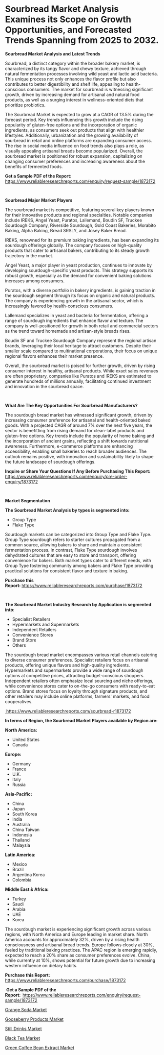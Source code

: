 <p><h1>Sourbread Market Analysis Examines its Scope on Growth Opportunities, and Forecasted Trends Spanning from 2025 to 2032.</h1></p><p><strong>Sourbread Market Analysis and Latest Trends</strong></p>
<p><p>Sourbread, a distinct category within the broader bakery market, is characterized by its tangy flavor and chewy texture, achieved through natural fermentation processes involving wild yeast and lactic acid bacteria. This unique process not only enhances the flavor profile but also contributes to better digestibility and shelf life, appealing to health-conscious consumers. The market for sourbread is witnessing significant growth, driven by increasing demand for artisanal and natural food products, as well as a surging interest in wellness-oriented diets that prioritize probiotics.</p><p>The Sourbread Market is expected to grow at a CAGR of 13.5% during the forecast period. Key trends influencing this growth include the rising popularity of gluten-free options and the incorporation of organic ingredients, as consumers seek out products that align with healthier lifestyles. Additionally, urbanization and the growing availability of sourbread in retail and online platforms are expanding consumer access. The rise in social media influence on food trends also plays a role, as visually appealing artisanal breads become popularized. Overall, the sourbread market is positioned for robust expansion, capitalizing on changing consumer preferences and increasing awareness about the benefits of fermented foods.</p></p>
<p><strong>Get a Sample PDF of the Report:&nbsp;</strong> <a href="https://www.reliableresearchreports.com/enquiry/request-sample/1873172?utm_campaign=34&utm_medium=2&utm_source=Github&utm_content=ia&utm_term=07042025&utm_id=sourbread">https://www.reliableresearchreports.com/enquiry/request-sample/1873172</a></p>
<p>&nbsp;</p>
<p><strong>Sourbread Major Market Players</strong></p>
<p><p>The sourbread market is competitive, featuring several key players known for their innovative products and regional specialties. Notable companies include IREKS, Angel Yeast, Puratos, Lallemand, Boudin SF, Truckee Sourdough Company, Riverside Sourdough, Gold Coast Bakeries, Morabito Baking, Alpha Baking, Bread SRSLY, and Josey Baker Bread.</p><p>IREKS, renowned for its premium baking ingredients, has been expanding its sourdough offerings globally. The company focuses on high-quality products that cater to artisanal bakers, contributing to its steady growth trajectory in the market. </p><p>Angel Yeast, a major player in yeast production, continues to innovate by developing sourdough-specific yeast products. This strategy supports its robust growth, especially as the demand for convenient baking solutions increases among consumers. </p><p>Puratos, with a diverse portfolio in bakery ingredients, is gaining traction in the sourdough segment through its focus on organic and natural products. The company is experiencing growth in the artisanal sector, which is increasingly favored by health-conscious consumers.</p><p>Lallemand specializes in yeast and bacteria for fermentation, offering a range of sourdough ingredients that enhance flavor and texture. The company is well-positioned for growth in both retail and commercial sectors as the trend toward homemade and artisan-style breads rises.</p><p>Boudin SF and Truckee Sourdough Company represent the regional artisan brands, leveraging their local heritage to attract customers. Despite their smaller scale compared to multinational corporations, their focus on unique regional flavors enhances their market presence.</p><p>Overall, the sourbread market is poised for further growth, driven by rising consumer interest in healthy, artisanal products. While exact sales revenues are often proprietary, companies like Puratos and IREKS are estimated to generate hundreds of millions annually, facilitating continued investment and innovation in the sourbread space.</p></p>
<p>&nbsp;</p>
<p><strong>What Are The Key Opportunities For Sourbread Manufacturers?</strong></p>
<p><p>The sourdough bread market has witnessed significant growth, driven by increasing consumer preference for artisanal and health-oriented baked goods. With a projected CAGR of around 7% over the next five years, the sector is benefitting from rising demand for clean-label products and gluten-free options. Key trends include the popularity of home baking and the incorporation of ancient grains, reflecting a shift towards nutritional awareness. Furthermore, e-commerce platforms are enhancing accessibility, enabling small bakeries to reach broader audiences. The outlook remains positive, with innovation and sustainability likely to shape the future landscape of sourdough offerings.</p></p>
<p><strong>Inquire or Share Your Questions If Any Before Purchasing This Report:</strong> <a href="https://www.reliableresearchreports.com/enquiry/pre-order-enquiry/1873172?utm_campaign=34&utm_medium=2&utm_source=Github&utm_content=ia&utm_term=07042025&utm_id=sourbread">https://www.reliableresearchreports.com/enquiry/pre-order-enquiry/1873172</a></p>
<p>&nbsp;</p>
<p><strong>Market Segmentation</strong></p>
<p><strong>The Sourbread Market Analysis by types is segmented into:</strong></p>
<p><ul><li>Group Type</li><li>Flake Type</li></ul></p>
<p><p>Sourdough markets can be categorized into Group Type and Flake Type. Group Type sourdough refers to starter cultures propagated from a common source, allowing bakers to share and maintain a consistent fermentation process. In contrast, Flake Type sourdough involves dehydrated cultures that are easy to store and transport, offering convenience for bakers. Both market types cater to different needs, with Group Type fostering community among bakers and Flake Type providing practical solutions for consistent flavor and texture in baking.</p></p>
<p><strong>Purchase this Report:&nbsp;</strong><a href="https://www.reliableresearchreports.com/purchase/1873172?utm_campaign=34&utm_medium=2&utm_source=Github&utm_content=ia&utm_term=07042025&utm_id=sourbread">https://www.reliableresearchreports.com/purchase/1873172</a></p>
<p>&nbsp;</p>
<p><strong>The Sourbread Market Industry Research by Application is segmented into:</strong></p>
<p><ul><li>Specialist Retailers</li><li>Hypermarkets and Supermarkets</li><li>Independent Retailers</li><li>Convenience Stores</li><li>Brand Store</li><li>Others</li></ul></p>
<p><p>The sourdough bread market encompasses various retail channels catering to diverse consumer preferences. Specialist retailers focus on artisanal products, offering unique flavors and high-quality ingredients. Hypermarkets and supermarkets provide a wide range of sourdough options at competitive prices, attracting budget-conscious shoppers. Independent retailers often emphasize local sourcing and niche offerings, while convenience stores cater to on-the-go consumers with ready-to-eat options. Brand stores focus on loyalty through signature products, and other retailers may include online platforms, farmers' markets, and food cooperatives.</p></p>
<p><a href="https://www.reliableresearchreports.com/sourbread-r1873172?utm_campaign=34&utm_medium=2&utm_source=Github&utm_content=ia&utm_term=07042025&utm_id=sourbread">&nbsp;https://www.reliableresearchreports.com/sourbread-r1873172</a></p>
<p><strong>In terms of Region, the Sourbread Market Players available by Region are:</strong></p>
<p>
    <p> <strong> North America: </strong>
        <ul>
            <li>United States</li>
            <li>Canada</li>
        </ul>
        </p> 
    <p> <strong> Europe: </strong>
        <ul>
            <li>Germany</li>
            <li>France</li>
            <li>U.K.</li>
            <li>Italy</li>
            <li>Russia</li>
        </ul>
        </p> 
    <p> <strong> Asia-Pacific: </strong>
        <ul>
            <li>China</li>
            <li>Japan</li>
            <li>South Korea</li>
            <li>India</li>
            <li>Australia</li>
            <li>China Taiwan</li>
            <li>Indonesia</li>
            <li>Thailand</li>
            <li>Malaysia</li>
        </ul>
        </p> 
    <p> <strong> Latin America: </strong>
        <ul>
            <li>Mexico</li>
            <li>Brazil</li>
            <li>Argentina Korea</li>
            <li>Colombia</li>
        </ul>
        </p> 
    <p> <strong> Middle East & Africa: </strong>
        <ul>
            <li>Turkey</li>
            <li>Saudi</li>
            <li>Arabia</li>
            <li>UAE</li>
            <li>Korea</li>
        </ul>
    </p>
    </p>
<p><p>The sourdough market is experiencing significant growth across various regions, with North America and Europe leading in market share. North America accounts for approximately 32%, driven by a rising health consciousness and artisanal bread trends. Europe follows closely at 30%, fueled by traditional baking practices. The APAC region is emerging rapidly, expected to reach a 20% share as consumer preferences evolve. China, while currently at 10%, shows potential for future growth due to increasing western influence on dietary habits.</p></p>
<p><strong>Purchase this Report: </strong><a href="https://www.reliableresearchreports.com/purchase/1873172?utm_campaign=34&utm_medium=2&utm_source=Github&utm_content=ia&utm_term=07042025&utm_id=sourbread">https://www.reliableresearchreports.com/purchase/1873172</a></p>
<p>&nbsp;<strong>Get a Sample PDF of the Report:&nbsp;&nbsp;</strong><a href="https://www.reliableresearchreports.com/enquiry/request-sample/1873172?utm_campaign=34&utm_medium=2&utm_source=Github&utm_content=ia&utm_term=07042025&utm_id=sourbread">https://www.reliableresearchreports.com/enquiry/request-sample/1873172</a></p>
<p><strong></strong></p>
<p><p><a href="https://github.com/amramcocosxa/Market-Research-Report-List-1/blob/main/orange-soda-market.md?utm_campaign=34&utm_medium=2&utm_source=Github&utm_content=ia&utm_term=07042025&utm_id=sourbread">Orange Soda Market</a></p><p><a href="https://github.com/ioniafidian4/Market-Research-Report-List-1/blob/main/gooseberry-products-market.md?utm_campaign=34&utm_medium=2&utm_source=Github&utm_content=ia&utm_term=07042025&utm_id=sourbread">Gooseberry Products Market</a></p><p><a href="https://github.com/welfmimon/Market-Research-Report-List-1/blob/main/still-drinks-market.md?utm_campaign=34&utm_medium=2&utm_source=Github&utm_content=ia&utm_term=07042025&utm_id=sourbread">Still Drinks Market</a></p><p><a href="https://github.com/nkomdaumis16/Market-Research-Report-List-1/blob/main/black-tea-market.md?utm_campaign=34&utm_medium=2&utm_source=Github&utm_content=ia&utm_term=07042025&utm_id=sourbread">Black Tea Market</a></p><p><a href="https://github.com/ceneabiruk11/Market-Research-Report-List-1/blob/main/green-coffee-bean-extract-market.md?utm_campaign=34&utm_medium=2&utm_source=Github&utm_content=ia&utm_term=07042025&utm_id=sourbread">Green Coffee Bean Extract Market</a></p></p>